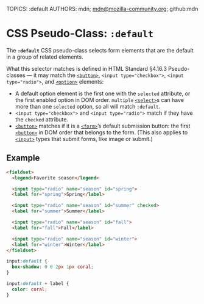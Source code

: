 TOPICS: :default
AUTHORS: mdn; mdn@mozilla-community.org; github:mdn

# CSS Pseudo-Class: `:default`

The **`:default`** CSS pseudo-class selects form elements that are the default in a group of
related elements.

What this selector matches is defined in HTML Standard §4.16.3 Pseudo-classes — it may match the
[`<button>`](/en/webfrontend/<button>), `<input type="checkbox">`, `<input type="radio">`, and
[`<option>`](/en/webfrontend/<option>) elements:

- A default option element is the first one with the `selected` attribute, or the first enabled
option in DOM order. `multiple` [`<select>`](/en/webfrontend/<select>)s can have more than one
`selected` option, so all will match `:default`.
- `<input type="checkbox">` and `<input type="radio">` match if they have the `checked` attribute.
- [`<button>`](/en/webfrontend/<button>) matches if it is a [`<form>`](/en/webfrontend/<form>)’s
default submission button: the first [`<button>`](/en/webfrontend/<button>) in DOM order that belongs
to the form. (This also applies to [`<input>`](/en/webfrontend/<input>) types that submit forms,
like image or submit.)

## Example

```html
<fieldset>
  <legend>Favorite season</legend>

  <input type="radio" name="season" id="spring">
  <label for="spring">Spring</label>

  <input type="radio" name="season" id="summer" checked>
  <label for="summer">Summer</label>

  <input type="radio" name="season" id="fall">
  <label for="fall">Fall</label>

  <input type="radio" name="season" id="winter">
  <label for="winter">Winter</label>
</fieldset>
```

```css
input:default {
  box-shadow: 0 0 2px 1px coral;
}

input:default + label {
  color: coral;
}
```
